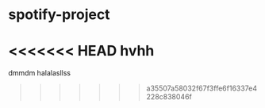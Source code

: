 # spotify-project
<<<<<<< HEAD
hvhh
=======
dmmdm
halalasllss
>>>>>>> a35507a58032f67f3ffe6f16337e4228c838046f
